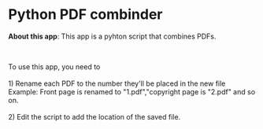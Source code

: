 <h1>Python PDF combinder</h1>

<p><b>About this app</b>: This app is a pyhton script that combines PDFs.</p>
<br><p>To use this app, you need to <br><br>1) Rename each PDF to the number they'll be placed in the new file <br> Example: Front page is renamed to "1.pdf","copyright page is "2.pdf" and so on.<br><br>2) Edit the script to add the location of the saved file.</p>

